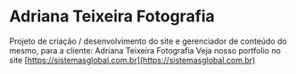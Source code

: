 # Adriana Teixeira Fotografia
Projeto de criação / desenvolvimento do site e gerenciador de conteúdo do mesmo, para a cliente: Adriana Teixeira Fotografia Veja nosso portfolio no site [https://sistemasglobal.com.br](https://sistemasglobal.com.br)